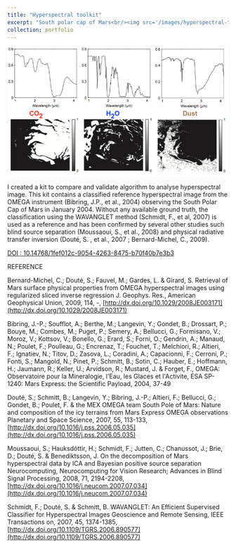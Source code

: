 ```yaml
---
title: "Hyperspectral toolkit"
excerpt: "South polar cap of Mars<br/><img src='/images/hyperspectral-toolkit.png'>"
collection: portfolio
---
```



![](/images/hyperspectral-toolkit.png)

I created a kit to compare and validate algorithm to analyse hyperspectral image. This kit contains a classified reference hyperspectral image from the OMEGA instrument (Bibring, J.P., et al., 2004) observing the South Polar Cap of Mars in January 2004. Without any available ground truth, the classification using the WAVANGLET method (Schmidt, F., et al, 2007) is used as a reference and has been confirmed by several other studies such blind source separation (Moussaoui, S., et al., 2008) and physical radiative transfer inversion (Douté, S. , et al., 2007 ; Bernard-Michel, C., 2009).

 

[DOI : 10.14768/1fef012c-9054-4263-8475-b70f40b7e3b3](https://doi.org/10.14768/1fef012c-9054-4263-8475-b70f40b7e3b3)

REFERENCE

Bernard-Michel, C.; Douté, S.; Fauvel, M.; Gardes, L. & Girard, S. Retrieval of Mars surface physical properties from OMEGA hyperspectral images using regularized sliced inverse regression J. Geophys. Res., American Geophysical Union, 2009, 114, -, [http://dx.doi.org/10.1029/2008JE003171](http://dx.doi.org/10.1029/2008JE003171)

Bibring, J.-P.; Soufflot, A.; Berthe, M.; Langevin, Y.; Gondet, B.; Drossart, P.; Bouye, M.; Combes, M.; Puget, P.; Semery, A.; Bellucci, G.; Formisano, V.; Moroz, V.; Kottsov, V.; Bonello, G.; Erard, S.; Forni, O.; Gendrin, A.; Manaud, N.; Poulet, F.; Poulleau, G.; Encrenaz, T.; Fouchet, T.; Melchiori, R.; Altieri, F.; Ignatiev, N.; Titov, D.; Zasova, L.; Coradini, A.; Capacionni, F.; Cerroni, P.; Fonti, S.; Mangold, N.; Pinet, P.; Schmitt, B.; Sotin, C.; Hauber, E.; Hoffmann, H.; Jaumann, R.; Keller, U.; Arvidson, R.; Mustard, J. & Forget, F., OMEGA: Observatoire pour la Mineralogie, l'Eau, les Glaces et l'Activite, ESA SP-1240: Mars Express: the Scientific Payload, 2004, 37-49

Douté, S.; Schmitt, B.; Langevin, Y.; Bibring, J.-P.; Altieri, F.; Bellucci, G.; Gondet, B.; Poulet, F. & the MEX OMEGA team South Pole of Mars: Nature and composition of the icy terrains from Mars Express OMEGA observations Planetary and Space Science, 2007, 55, 113-133, [http://dx.doi.org/10.1016/j.pss.2006.05.035](http://dx.doi.org/10.1016/j.pss.2006.05.035)

Moussaoui, S.; Hauksdóttir, H.; Schmidt, F.; Jutten, C.; Chanussot, J.; Brie, D.; Douté, S. & Benediktsson, J. On the decomposition of Mars hyperspectral data by ICA and Bayesian positive source separation Neurocomputing, Neurocomputing for Vision Research; Advances in Blind Signal Processing, 2008, 71, 2194-2208, [http://dx.doi.org/10.1016/j.neucom.2007.07.034](http://dx.doi.org/10.1016/j.neucom.2007.07.034)

Schmidt, F.; Douté, S. & Schmitt, B. WAVANGLET: An Efficient Supervised Classifier for Hyperspectral Images Geoscience and Remote Sensing, IEEE Transactions on, 2007, 45, 1374-1385, [http://dx.doi.org/10.1109/TGRS.2006.890577](http://dx.doi.org/10.1109/TGRS.2006.890577)